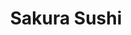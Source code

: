 ---
layout: place
title: "Sakura Sushi"
permalink: /california/magalia/sakura-sushi.html
stateAbbr: CA
stateName: California
cityName: Magalia
seo:
  name: "Sakura Sushi"
  type: Restaurant
  links: null
description: "Sakura Sushi serves delicious sushi in Magalia, California. Try fresh Japanese dishes for a great dining experience. "
place_id: ChIJIwc0mGQrnYARZ7MJ3svh6xU
photos:
  - name: >-
      places/ChIJIwc0mGQrnYARZ7MJ3svh6xU/photos/AeeoHcLMjELq5qi6bg2qN4_YQ0wXRoalAJDytJWhECOKIsI7vCKl9GcPsOvnlwjW9ikO_JI9mYgzLJTm--TxgnBZ8bNcyZm80bR-rAFiA8IH1smLELfmeQUcbrHLb0PPGjecgkWKDIHscDfmCRGH8w7V24Kj0li9NI5dPFkdSKGZuWak7KoP5bOO4v41dunmnsBMw7pFW_oFbshSNeGswTdBWMshinyt8buW1aFeFW-rOwRBeUp6wI4ELNYsj67mEnNrLrnEKBM82j7MULyXfuKjmqdjsTBXOv-iL4YlVLjk-t-0H1qRy27Q6xxAUI6irXy_eWlrx2vVkw8DCgEdIdbvPeWqTvOiNAOHoIkcU4eiZLPW_jOvtq7HdHGck6TTRtZPgu56IeXa66-e8GKwl2PEUwYKkWtFmaDveXjh5DdYYdHjRw
    widthPx: 4032
    heightPx: 3024
    authorAttributions:
      - displayName: David Hafner
        uri: https://maps.google.com/maps/contrib/110088757103286599026
        photoUri: >-
          https://lh3.googleusercontent.com/a-/ALV-UjUk9SMvd6g1_J3q45brKBz95yVBVvST-Zz3cCkKo4FfRDq7srM=s100-p-k-no-mo
    flagContentUri: >-
      https://www.google.com/local/imagery/report/?cb_client=maps_api_places.places_api&image_key=!1e10!2sCIHM0ogKEICAgIDJmrLdaQ&hl=en-US
    googleMapsUri: >-
      https://www.google.com/maps/place//data=!3m4!1e2!3m2!1sCIHM0ogKEICAgIDJmrLdaQ!2e10!4m2!3m1!1s0x809d2b6498340723:0x15ebe1cbde09b367
  - name: >-
      places/ChIJIwc0mGQrnYARZ7MJ3svh6xU/photos/AeeoHcIj6kQ0O8WFt4UwuVNINaR2CUkAmeW5x1y9bKJEkExjlONsdwQrG7BjLShy_RE2jpanvf0YpVIQ2vZOnU_xCzlKfrO8xXQQbRMd5J4Z_pAl-0vo2peblNflUsZf6nnQbIaoS_dW4mzPquqGwRxy5sI8nv11Pggsbq0ZxCx3xXP51G_b7oDnsRlAfDRiXMrm-ilGX9VJyl60Y3g6zU0hVxErTdoj_7aPfD7jTf9Q3e9157I-pgyUvROUCrTHity63dLlNVA5PfAco8bt6fna7qvGdtyj5i-xbO8ObF2RiZC54sXH-r0jGn_AzPZ8cdKjBFg20xmw-lzJ87PnXzIpaap2YJe-YXvo8El5oL1EFZVxwD7ih9VGDeD5LSJ5lEfsYR1MDAjIhfyw3rBAIz2rBPy-jtnhd-gfqP2RtaamzdWb7tJX
    widthPx: 4032
    heightPx: 1960
    authorAttributions:
      - displayName: Dillon Clark
        uri: https://maps.google.com/maps/contrib/116262719183044364246
        photoUri: >-
          https://lh3.googleusercontent.com/a-/ALV-UjVA-57-wxNOwEqjUmiIe9ZvsevqsykMilfLqHTuIqInvmVCMsiVnQ=s100-p-k-no-mo
    flagContentUri: >-
      https://www.google.com/local/imagery/report/?cb_client=maps_api_places.places_api&image_key=!1e10!2sCIHM0ogKEICAgIDKlYnDygE&hl=en-US
    googleMapsUri: >-
      https://www.google.com/maps/place//data=!3m4!1e2!3m2!1sCIHM0ogKEICAgIDKlYnDygE!2e10!4m2!3m1!1s0x809d2b6498340723:0x15ebe1cbde09b367
  - name: >-
      places/ChIJIwc0mGQrnYARZ7MJ3svh6xU/photos/AeeoHcIdVsivdRJ8ZaXrAJgwLuExiCBXvknXuyK1B647RoeCLbNBfkPi4sXP0DBLGcbl2QdMZCfFXzKTDzpuAWURcpprXoMlAUSr5wS7QvS4-ah5eiz9bpb2-R-AfzuLxUq4FlKR48rsjRDXQHlV7KUt7ltqcZFePsOIazsmBLh6MVI6ypSnE3n9VB8qXeVMnpZ0gkXw_FwVOHwMZRpYilR77UEW9EKGIgdyHanR7eLKG1pTAApFjMWO4Mq5RaxugBKASGV2jUMiXDBzxS8vkB-aRW1qwky3tR4liFUMIV-H0y_dMtD2rJ0K46sNlFCyisSgPNV5KUKywS1R-rfkgpWaJ0BbF2e1wtyo0TOpca85Z39TT0bXs8gJnFv3CtLp0Fetv_43uckNlCIsFj2MrrNqlKW3FX_kMBaM6gFaELheSpKHdQ
    widthPx: 3472
    heightPx: 4624
    authorAttributions:
      - displayName: Braden Shaw
        uri: https://maps.google.com/maps/contrib/110039148141654307719
        photoUri: >-
          https://lh3.googleusercontent.com/a/ACg8ocL2bLPkJuys70MuPcgbKPg8cRCzDWbOdEmu-tdoMRxTY3TOgA=s100-p-k-no-mo
    flagContentUri: >-
      https://www.google.com/local/imagery/report/?cb_client=maps_api_places.places_api&image_key=!1e10!2sCIHM0ogKEICAgIDhrYf7VQ&hl=en-US
    googleMapsUri: >-
      https://www.google.com/maps/place//data=!3m4!1e2!3m2!1sCIHM0ogKEICAgIDhrYf7VQ!2e10!4m2!3m1!1s0x809d2b6498340723:0x15ebe1cbde09b367
  - name: >-
      places/ChIJIwc0mGQrnYARZ7MJ3svh6xU/photos/AeeoHcJM_eTy9ZpnryV2sWruou7JEV6aqKCu5kPyuLAXoEIlgg7ll-Pljx9vMNlNsV6hFA9f4hwrbesVIQ_ipyBQn-nnL-t6sSdlBcOxqKXBSbktRZcQ5hMqclNPd-x82vedWiapiDEteZHf-oYAuaw_L7PAY1UKrxzoPL2T9t3Swn0HTysl_-D3oz5Jt71zXsxDLxGDw9VexMW-ckomNx7bQi3_d4tOgU4qBJf0xngW86TJQACSACvGCv9nDV9_gcOI2kjX4AwRFw8K6PF-_nbiMJ2VrFTeZZFqHywDXG6ofK1qZX2LdGNfOOYLU58Xb53Fwqgq43xgcltDTxAO6RzjGfxWBxzc6sjzi1rEpUuLBhTymfkTRm2vA3unxvHKhtokzVq6VJmaa1rWeDQfkBaRoNdT89wpp_J28OHaADyFTGU2UF6w
    widthPx: 4000
    heightPx: 2252
    authorAttributions:
      - displayName: Dawn B
        uri: https://maps.google.com/maps/contrib/102778264626900975812
        photoUri: >-
          https://lh3.googleusercontent.com/a-/ALV-UjWvwgwUIiNTHqr-g8kS12hGlDErXAEEEIR3afLSWdmhIBHNhQ=s100-p-k-no-mo
    flagContentUri: >-
      https://www.google.com/local/imagery/report/?cb_client=maps_api_places.places_api&image_key=!1e10!2sCIHM0ogKEICAgIC567muvQE&hl=en-US
    googleMapsUri: >-
      https://www.google.com/maps/place//data=!3m4!1e2!3m2!1sCIHM0ogKEICAgIC567muvQE!2e10!4m2!3m1!1s0x809d2b6498340723:0x15ebe1cbde09b367
  - name: >-
      places/ChIJIwc0mGQrnYARZ7MJ3svh6xU/photos/AeeoHcIfzXYlTNcfIDpVrNBb9Dg1v-E64oYJDThb_i0n1qNFse_9fiz4A4pw_WNX6vE-YIWIaoJKTBWLdo6YYKvIBSgBBbdre3ZEGI-k3U7vBXXfOmA7rx6gSR-VeLz46UofPBEZcod24DUN8MsN0TnmNCWK9Eg9hBMStVtwU1Gi_YGY5KfxH6uiibPhlX57dQ0MsEJQ1R7bCbNo0B86PAFB3DOj7h7eT96DBw9Qa9HZkp-ZCNjEGC8sWIJSd-GjqrbvNKWJzTtIm76x2xKXsDgZoJ_QSJPFolHt6UEumacsMtiZu3Wp9dCI6Amzjr88T9jS3l6XQQ7ZklpTAVcO2pp3MDVeSvWJ0X7_OH2F1EPcJGjjhM1Q2GBsOhcjfvax5VYN7CLaDQJgBd40NXPITAP5jiNwgAIS1DxlcF7Jqj6k4PhT4Q
    widthPx: 3072
    heightPx: 4080
    authorAttributions:
      - displayName: WaltznKatz knh
        uri: https://maps.google.com/maps/contrib/102494170657915776159
        photoUri: >-
          https://lh3.googleusercontent.com/a-/ALV-UjWLzvQ5gIu-PPmCfRsN54JLrhCxZjRwJ5Z2wpiotkLJjJJ2AxUs=s100-p-k-no-mo
    flagContentUri: >-
      https://www.google.com/local/imagery/report/?cb_client=maps_api_places.places_api&image_key=!1e10!2sCIHM0ogKEICAgICXnp7YGQ&hl=en-US
    googleMapsUri: >-
      https://www.google.com/maps/place//data=!3m4!1e2!3m2!1sCIHM0ogKEICAgICXnp7YGQ!2e10!4m2!3m1!1s0x809d2b6498340723:0x15ebe1cbde09b367
  - name: >-
      places/ChIJIwc0mGQrnYARZ7MJ3svh6xU/photos/AeeoHcKiOM6JCHV5kwykWCGaBnjiz5kejdGju4rbUNUY6klxXiLfsQArKvx0MLhWSTEPZUsNrYrp44aQgE1K5AJQVZCYRTMUXWRNgRGmwK9xzUFBmfQBja06OIWuW8iMJPSfn8vdINuNdv7I_E2YgUS-h_-dY_r_iQDkcDW8e9cEsfmlQVfEE42Dbggz5AnY-ppJLYnNztLgvB_KjxK4SR5C6_oVKOjh076rWLIaNfZB69b3ceQg90X3CqvVCdpGRbPqYuERcMd6Bvn8MCU29dtStjZv4hVHHD0ci7tB-CA-IwIYCxpPudsWZsYwr_W2AVLA_L3IUoz1ynXzUDvx_pcIJa53WIBsrMEQf76fA5_UGo9kh7pXfrST_VpRs-5HbLhyQAvbI3yKM4kenoY3apxKrEVfbaGdUSAVotD_kWPlh2aFRUhv
    widthPx: 3024
    heightPx: 4032
    authorAttributions:
      - displayName: Snow
        uri: https://maps.google.com/maps/contrib/100423188335882663573
        photoUri: >-
          https://lh3.googleusercontent.com/a-/ALV-UjUyuyFxK6MfBdsX0L0jGFPlRg5Ers72t3zpjc29Eg7EWxdNCrvxUQ=s100-p-k-no-mo
    flagContentUri: >-
      https://www.google.com/local/imagery/report/?cb_client=maps_api_places.places_api&image_key=!1e10!2sCIHM0ogKEICAgICGn-e8zgE&hl=en-US
    googleMapsUri: >-
      https://www.google.com/maps/place//data=!3m4!1e2!3m2!1sCIHM0ogKEICAgICGn-e8zgE!2e10!4m2!3m1!1s0x809d2b6498340723:0x15ebe1cbde09b367
  - name: >-
      places/ChIJIwc0mGQrnYARZ7MJ3svh6xU/photos/AeeoHcJ5208_xLNp3UEgUS8sBEiVRPMPs5tEDe6wSxsaZi0v4a9l4xPfMdukfTQdYjcSnHbJ4KKr5LIwl1DOsVcY7XKmC9Dhw1cfSHND9Q4r_uXUczvZcaia-o84lQpKJW8c-rzUkII-ZBi7Jca2FD3CWk_Sxhzlp9n5Pg39PzZ7kSNToDoO179FQlGlfEffbKVSujyByJvBm5KWAi2ZNkNvaZQe11WRy3BdNkMRqIuF-sDls4r_Dt8ZiN4TQKv_IkLY98OpAcPyGOQBIVwSJ4PlikjX_kfKl5yFGLarTocK7nO7PjhviGO98g-33iFXijSsAp5IktP5yL1EGYyyq1hHbcqVzMDvdNbI-J9N4938-ClgWXWsuPKVi76_ki14-95-UfvwxPVofEd8fYE9aMppUAU70bC6KZfZ1uqEus4UH1nbbw
    widthPx: 4080
    heightPx: 3060
    authorAttributions:
      - displayName: Dawn B
        uri: https://maps.google.com/maps/contrib/102778264626900975812
        photoUri: >-
          https://lh3.googleusercontent.com/a-/ALV-UjWvwgwUIiNTHqr-g8kS12hGlDErXAEEEIR3afLSWdmhIBHNhQ=s100-p-k-no-mo
    flagContentUri: >-
      https://www.google.com/local/imagery/report/?cb_client=maps_api_places.places_api&image_key=!1e10!2sCIHM0ogKEICAgIDJxMnINQ&hl=en-US
    googleMapsUri: >-
      https://www.google.com/maps/place//data=!3m4!1e2!3m2!1sCIHM0ogKEICAgIDJxMnINQ!2e10!4m2!3m1!1s0x809d2b6498340723:0x15ebe1cbde09b367
  - name: >-
      places/ChIJIwc0mGQrnYARZ7MJ3svh6xU/photos/AeeoHcIWZ0NUTJpvaTMyvS5YSZ3-msPYoagicdWzHD5UvY1fOoxrkUhxYruTiVY9FJizMoHfdnDpQ-XQRdkogkGKRagdHaZP0Cn4lTFBJkmd8Su945Jd4HeMbjwseysE9eReXx143-7bAuCHaO6gCiCxgx10KRjdDkAhZnqzcFlI8Ug8PSIWVSdIB2YaXy6djV68VxXqxpumzkF1P2FmnuUfxWNIqcnIMVYhA8t4vgJ_RAOvUCM4b-aLiSdyUeekxlvIG3m3gZgZJi6MdqLLOHeZT4QZnGWqILLcs9AKDm1uaKXij9Cgu0W_qwwvGzlAXkR4sY0yAYSoqjE8Tt_NIvGv_8L9fw9x3bglbR63ku76vJJLlf7dBAwzQIq2OaJ6GIMU0qTMYGUoL4b0bwl0_bM7VOkgQH5wpNPqAQ-iIN9KULLJx4Zd
    widthPx: 2252
    heightPx: 4000
    authorAttributions:
      - displayName: Dawn B
        uri: https://maps.google.com/maps/contrib/102778264626900975812
        photoUri: >-
          https://lh3.googleusercontent.com/a-/ALV-UjWvwgwUIiNTHqr-g8kS12hGlDErXAEEEIR3afLSWdmhIBHNhQ=s100-p-k-no-mo
    flagContentUri: >-
      https://www.google.com/local/imagery/report/?cb_client=maps_api_places.places_api&image_key=!1e10!2sCIHM0ogKEICAgIC567munQE&hl=en-US
    googleMapsUri: >-
      https://www.google.com/maps/place//data=!3m4!1e2!3m2!1sCIHM0ogKEICAgIC567munQE!2e10!4m2!3m1!1s0x809d2b6498340723:0x15ebe1cbde09b367
  - name: >-
      places/ChIJIwc0mGQrnYARZ7MJ3svh6xU/photos/AeeoHcLqq4dZnn4qCF-FXBQ6R8PYnKsen_XUV4QNj1hWoNZIO0ed9_opA0DMmFyrjK8ZnmjiYFdTi5wR7S6iJ-jZlpX7hIqZyGlNZICE2bbbGkxTwZicqmT3IU5Hp-OPS1bvIzQSJTivqUBF6kxGNkeqygGfmm6ULbD8cUO-YXuso2Yx5-WSpdFJeARZ9IWbaZgz-ND3PY0gUM-J_nko56cYld7BpKbhRVSJ6rKcqIR2N6Ixisuh69rR0sYiFIWqm3-09EhHmjbXnvGEBIoTRymoNkdtq_NWUM-fB4S0sie2wqb-2W74Xt8mKttqFU8k5jmV-Z8-fZi2ylHV88M_w2T6rMjG0hx_MDvZWgKc02TKLn37iSwj-qGar2Cf-HfofCdW2MScyDY7A8oUVSa2fblRgTQl1jdcO7pZHFRKATa3RMA
    widthPx: 2252
    heightPx: 4000
    authorAttributions:
      - displayName: Dawn B
        uri: https://maps.google.com/maps/contrib/102778264626900975812
        photoUri: >-
          https://lh3.googleusercontent.com/a-/ALV-UjWvwgwUIiNTHqr-g8kS12hGlDErXAEEEIR3afLSWdmhIBHNhQ=s100-p-k-no-mo
    flagContentUri: >-
      https://www.google.com/local/imagery/report/?cb_client=maps_api_places.places_api&image_key=!1e10!2sCIHM0ogKEICAgICFtvfsRA&hl=en-US
    googleMapsUri: >-
      https://www.google.com/maps/place//data=!3m4!1e2!3m2!1sCIHM0ogKEICAgICFtvfsRA!2e10!4m2!3m1!1s0x809d2b6498340723:0x15ebe1cbde09b367
  - name: >-
      places/ChIJIwc0mGQrnYARZ7MJ3svh6xU/photos/AeeoHcKt-KijPJo8gE-ehFychq6Bbs9XbHk5XapJjHUuAmzZHslcZ5zZD2a4f-LWjbYsXSe9wZnET1NeVGnZ3i_Pfe-BL_BN4i8NnqNZZppB93V7bg5DxYF-_n2AxpgmdkzFNDpA_PsQpG3WuSKaiBRjuyCrHmP8VqBiHeLHJnp91VVW7LjanzAWUgkIokAVpe0jE3zm5v5VaovdgbzYaCDvfJkyHnb_Xy_whMZ5ZV_Nx0Jxb36MaJOJNBEQZuXdfSRx_fatRVKUNl9_Y1_TCKSnwwWOId_TsxFVaafr05igDmf1vwkvwZ2nrdJO6ZNnObgjS3ZJH1GtlMdPz9bI_lVabyxfvINERRJGTVT58s-v880oTkcvj-TOV3R569d_k10iCQRn8E20GsAf18ITjqldwxPL5p1bZPT9Qz312NWOQKE
    widthPx: 4032
    heightPx: 3024
    authorAttributions:
      - displayName: joshua neel (Wubba Pubba G)
        uri: https://maps.google.com/maps/contrib/105775982592600938048
        photoUri: >-
          https://lh3.googleusercontent.com/a-/ALV-UjX8CMgQ0XdX5xni2oJ2TtutkzT9sKgUMysnE24cvRGkiRVw9JN0=s100-p-k-no-mo
    flagContentUri: >-
      https://www.google.com/local/imagery/report/?cb_client=maps_api_places.places_api&image_key=!1e10!2sCIHM0ogKEICAgIDKv5yJEQ&hl=en-US
    googleMapsUri: >-
      https://www.google.com/maps/place//data=!3m4!1e2!3m2!1sCIHM0ogKEICAgIDKv5yJEQ!2e10!4m2!3m1!1s0x809d2b6498340723:0x15ebe1cbde09b367
address: 14481 Skyway, Magalia, CA 95954, USA
street: 14481 Skyway
city: Magalia
state: CA
zip: '95954'
country: USA
neighborhood: null
latitude: '39.834328'
longitude: '-121.597599'
accessibility_options:
  wheelchairAccessibleParking: true
  wheelchairAccessibleEntrance: true
  wheelchairAccessibleRestroom: true
  wheelchairAccessibleSeating: true
business_status: OPERATIONAL
name: Sakura Sushi
google_maps_links:
  directionsUri: >-
    https://www.google.com/maps/dir//''/data=!4m7!4m6!1m1!4e2!1m2!1m1!1s0x809d2b6498340723:0x15ebe1cbde09b367!3e0
  placeUri: https://maps.google.com/?cid=1579604360043279207
  writeAReviewUri: >-
    https://www.google.com/maps/place//data=!4m3!3m2!1s0x809d2b6498340723:0x15ebe1cbde09b367!12e1
  reviewsUri: >-
    https://www.google.com/maps/place//data=!4m4!3m3!1s0x809d2b6498340723:0x15ebe1cbde09b367!9m1!1b1
  photosUri: >-
    https://www.google.com/maps/place//data=!4m3!3m2!1s0x809d2b6498340723:0x15ebe1cbde09b367!10e5
primary_type: Chinese Restaurant
opening_hours:
  regular: null
  current: null
secondary_opening_hours:
  regular:
    weekdayDescriptions: null
    type: null
  current:
    weekdayDescriptions: null
    type: null
phone: null
price_level: null
price_range: null
rating: null
rating_count: 0
website: null
reviews: null
parking_options: null
payment_options: null
allow_dogs: null
curbside_pickup: null
delivery: null
dine_in: null
good_for_children: null
good_for_groups: null
good_for_sports: null
live_music: null
menu_for_children: null
outdoor_seating: null
reservable: null
restroom: null
serves_beer: null
serves_breakfast: null
serves_brunch: null
serves_cocktails: null
serves_coffee: null
serves_dinner: null
serves_dessert: null
serves_lunch: null
serves_vegetarian_food: null
serves_wine: null
takeout: null
update_category: essentials
summary: null

---
